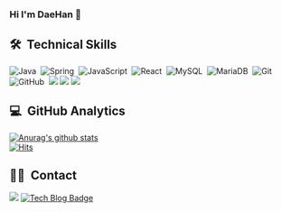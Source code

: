 ### Hi I'm DaeHan 👋

<!--
**SpaceXdaehan/SpaceXdaehan** is a ✨ _special_ ✨ repository because its `README.md` (this file) appears on your GitHub profile.

Here are some ideas to get you started:

- 🔭 I’m currently working on ...
- 🌱 I’m currently learning ...
- 👯 I’m looking to collaborate on ...
- 🤔 I’m looking for help with ...
- 💬 Ask me about ...
- 📫 How to reach me: ...
- 😄 Pronouns: ...
- ⚡ Fun fact: ...
-->

## 🛠 &nbsp;Technical Skills
![Java](https://img.shields.io/badge/Java-007396?style=flat&logo=java&logoColor=white)&nbsp;
![Spring](https://img.shields.io/badge/Spring-6DB33F?style=flat&logo=Spring&logoColor=white)&nbsp;
![JavaScript](https://img.shields.io/badge/JavaScript-F7DF1E?style=flat&logo=JavaScript&logoColor=black)&nbsp;
![React](https://img.shields.io/badge/React-34d2eb?style=flat&logo=react&logoColor=white)&nbsp;
![MySQL](https://img.shields.io/badge/MySQL-4479A1?style=flat&logo=MySQL&logoColor=white)&nbsp;
![MariaDB](https://img.shields.io/badge/MariaDB-003545?style=flat&logo=MariaDB&logoColor=white)&nbsp;
![Git](https://img.shields.io/badge/Git-f05032?style=flat&logo=Git&logoColor=white)&nbsp;
![GitHub](https://img.shields.io/badge/-GitHub-05122A?style=flat&logo=github)&nbsp;
<img src="https://img.shields.io/badge/html5-E34F26?style=for-the-badge&logo=html5&logoColor=white">
<img src="https://img.shields.io/badge/css-E34F26?style=for-the-badge&logo=html5&logoColor=white">
<img src="https://img.shields.io/badge/JavaScript-E34F26?style=for-the-badge&logo=html5&logoColor=white">

## 💻 &nbsp;GitHub Analytics
[![Anurag's github stats](https://github-readme-stats.vercel.app/api?username=Daehan&hide=stars&show_icons=true&theme=vue)](https://github.com/anuraghazra/github-readme-stats)
<br/>
[![Hits](https://hits.seeyoufarm.com/api/count/incr/badge.svg?url=https%3A%2F%2Fgithub.com%2Fsowon-dev%2Fhit-counter)](https://hits.seeyoufarm.com)



## 🤝🏻 &nbsp;Contact
<a href="mailto:wleogks94@gmail.com"><img src="https://img.shields.io/badge/Gmail-D14836?style=flat&logo=Gmail&logoColor=white"/></a>
[![Tech Blog Badge](http://img.shields.io/badge/-Tech%20blog-black?style=flat-square&logo=github&link=https://sowon-dev.github.io/)]([https://sowon-dev.github.io/](https://daehanx.tistory.com/))


<!--
[![Top Langs](https://github-readme-stats.vercel.app/api/top-langs/?username=sowon-dev&layout=compact&theme=algolia)](https://github.com/anuraghazra/github-readme-stats)
Git
-->
